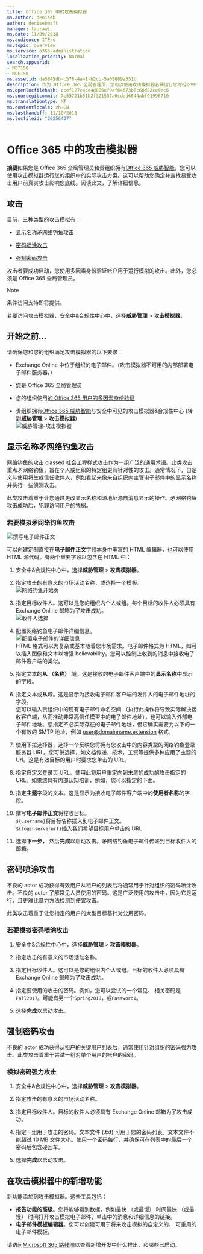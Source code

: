 ```yaml
---
title: Office 365 中的攻击模拟器
ms.author: deniseb
author: denisebmsft
manager: laurawi
ms.date: 11/09/2018
ms.audience: ITPro
ms.topic: overview
ms.service: o365-administration
localization_priority: Normal
search.appverid:
- MET150
- MOE150
ms.assetid: da5845db-c578-4a41-b2cb-5a09689a551b
description: 作为 Office 365 全局管理员，您可以使用攻击模拟器若要运行您的组织中的实际攻击方案。这可以帮助您确定并查找易受攻击用户前真实攻击点击您的业务。
ms.openlocfilehash: ccef127c4ce4d806ef9af04673b8c68d82ce9ec6
ms.sourcegitcommit: 7c55721b51b2f321537a0cdad6644abf91996710
ms.translationtype: MT
ms.contentlocale: zh-CN
ms.lasthandoff: 11/10/2018
ms.locfileid: "26256437"
---
```

# <a name="attack-simulator-in-office-365"></a>Office 365 中的攻击模拟器

**摘要**如果您是 Office 365 全局管理员和贵组织拥有[Office 365 威胁智能](office-365-ti.md)，您可以使用攻击模拟器运行您的组织中的实际攻击方案。这可以帮助您确定并查找易受攻击用户前真实攻击影响您底线。阅读此文，了解详细信息。
  
## <a name="the-attacks"></a>攻击

目前，三种类型的攻击模拟有：
  
- [显示名称矛网络钓鱼攻击](attack-simulator.md#spearphish)
    
- [密码喷涂攻击](attack-simulator.md#passwordspray)
    
- [强制密码攻击](attack-simulator.md#bruteforce)
    
攻击者要成功启动，您使用多因素身份验证帐户用于运行模拟的攻击。此外，您必须是 Office 365 全局管理员。
  
> [!NOTE]
> 条件访问支持即将提供。 
  
若要访问攻击模拟器，安全中&amp;合规性中心中，选择**威胁管理** \> **攻击模拟器**。
  
## <a name="before-you-begin"></a>开始之前...

请确保您和您的组织满足攻击模拟器的以下要求：
      
- Exchange Online 中位于组织的电子邮件。（攻击模拟器不可用的内部部署电子邮件服务器。）
    
- 您是 Office 365 全局管理员
    
- 您的组织使用[的 Office 365 用户的多因素身份验证](https://docs.microsoft.com/office365/admin/security-and-compliance/set-up-multi-factor-authentication&view=o365-worldwide)
 
- 贵组织拥有[Office 365 威胁智能](office-365-ti.md)与安全中可见的攻击模拟器&amp;合规性中心 (转到**威胁管理** \> **攻击模拟器**)<br/>![威胁管理-攻击模拟器](media/ThreatMgmt-AttackSimulator.png)

    
## <a name="display-name-spear-phishing-attack"></a>显示名称矛网络钓鱼攻击

网络钓鱼的攻击 classed 社会工程样式攻击作为一组广泛的通用术语。此类攻击重点矛网络钓鱼，旨在个人或组织的特定组更有针对性的攻击。通常情况下，自定义与使用将生成信任收件人，例如看起来像来自组织内主管电子邮件中的显示名称并执行一些侦测攻击。
  
此类攻击着重于让您通过更改显示名称和源地址源自消息显示的操作。矛网络钓鱼攻击成功后，犯罪访问用户的凭据。
  
### <a name="to-simulate-a-spear-phishing-attack"></a>若要模拟矛网络钓鱼攻击

![撰写电子邮件正文](media/9bd65af4-1f9d-45c1-8c06-796d7ccfd425.jpg)
  
可以创建定制直接在**电子邮件正文**字段本身中丰富的 HTML 编辑器，也可以使用 HTML 源代码。有两个重要字段以包含在 HTML 中： 
  
1. 安全中&amp;合规性中心中，选择**威胁管理** \> **攻击模拟器**。
    
2. 指定攻击的有意义的市场活动名称，或选择一个模板。 <br/>![网络钓鱼开始页](media/5e93b3cc-5981-462f-8b45-bdf85d97f1b8.jpg)
  
3. 指定目标收件人。这可以是您的组织内个人或组。每个目标的收件人必须具有 Exchange Online 邮箱为了攻击成功。 <br/>![收件人选择](media/faf8c2e0-6175-4cd7-8265-0c8e727f4d0f.jpg)
  
4. 配置网络钓鱼电子邮件详细信息。 <br/>![配置电子邮件的详细信息](media/f043608f-f8ce-4aae-be28-86e8ecc524a9.jpg)<br/>HTML 格式可以为复杂或基本随着您市场需求。电子邮件格式为 HTML，如可以插入图像和文本以增强 believability。您可以控制上收到的消息中接收电子邮件客户端的类似。
    
5. 指定文本的**从 （名称）** 域。这是接收的电子邮件客户端中的**显示名称**中显示的字段。 
    
6. 指定文本或**从**域。这是显示为接收电子邮件客户端的发件人的电子邮件地址的字段。<br/>您可以输入贵组织中的现有电子邮件命名空间 （执行此操作将导致实际解决接收客户端，从而推动非常高信任模型中的电子邮件地址），也可以输入外部电子邮件地址。您指定不必实际存在的电子邮件地址，但它确实需要为以下的一个有效的 SMTP 地址，例如 user@domainname.extension 格式。 
  
7. 使用下拉选择器，选择一个反映您将拥有您攻击中的内容类型的网络钓鱼登录服务器 URL。您可供选择，如文档传递，技术，工资等提供多种应用了主题的 Url。这是有效目标的用户时要求您单击的 URL。
    
8. 指定自定义登录页 URL。使用此将用户重定向到末尾的成功的攻击指定的 URL。如果您具有内部认知培训，例如，您可以指定的下面。
    
9. 指定**主题**字段的文本。这是显示为接收电子邮件客户端中的**使用者名称**的字段。 
    
10. 撰写**电子邮件正文**将接收目标。 <br/>`${username}`将目标名称插入到电子邮件正文。 <br/>`${loginserverurl}`插入我们希望目标用户单击的 URL 
    
11. 选择**下一步，** 然后**完成**以启动攻击。矛网络钓鱼电子邮件传递到目标收件人的邮箱。 
    
## <a name="password-spray-attack"></a>密码喷涂攻击

不良的 actor 成功获得有效用户从租户的列表后将通常用于针对组织的密码喷涂攻击。不良的 actor 了解常见人员使用的密码。这是广泛使用的攻击中，因为它是运行，且更难比暴力方法检测到便宜攻击。
  
此类攻击着重于让您指定的用户的大型目标基针对公用密码。
  
### <a name="to-simulate-a-password-spray-attack"></a>若要模拟密码喷涂攻击

1. 安全中&amp;合规性中心中，选择**威胁管理** \> **攻击模拟器**。
    
2. 指定攻击的有意义的市场活动名称。
    
3. 指定目标收件人。这可以是您的组织内个人或组。目标的收件人必须具有 Exchange Online 邮箱为了攻击成功。
    
4. 指定要使用的攻击的密码。例如，您可以尝试的一个常见、 相关密码是`Fall2017`。可能有另一个`Spring2018`，或`Password1`。
    
5. 选择**完成**以启动攻击。 
    
## <a name="brute-force-password-attack"></a>强制密码攻击

不良的 actor 成功获得从租户的关键用户列表后，通常使用针对组织的密码强力攻击。此类攻击着重于尝试一组对单个用户的帐户的密码。
  
### <a name="to-simulate-a-brute-force-password-attack"></a>模拟密码强力攻击

1. 安全中&amp;合规性中心中，选择**威胁管理** \> **攻击模拟器**。
    
2. 指定攻击的有意义的市场活动名称。
    
3. 指定目标收件人。目标的收件人必须具有 Exchange Online 邮箱为了攻击成功。
    
4. 指定一组用于攻击的密码。文本文件 (.txt) 可用于您的密码列表。文本文件不能超过 10 MB 文件大小。使用一个密码每行，并确保可在列表中的最后一个密码后包含硬回车。
    
5. 选择**完成**以启动攻击。 
    
## <a name="new-features-in-attack-simulator"></a>在攻击模拟器中的新增功能

新功能添加到攻击模拟器。这些工具包括：
- **报告功能的高级**。您将能够看到数据，例如最快 （或最慢） 时间最快 （或最慢） 时间打开攻击模拟电子邮件，单击中的消息和详细信息的链接。
- **电子邮件模板编辑器**。您可以创建可用于将来攻击模拟的自定义的、 可重用的电子邮件模板。

请访问[Microsoft 365 路线图](https://www.microsoft.com/microsoft-365/roadmap)以查看新增开发中什么推出，和哪些已启动。



